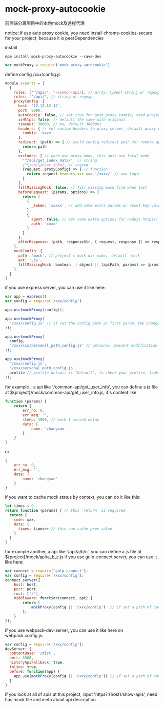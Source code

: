 # mock-proxy-autocookie

前后端分离项目中的本地mock及远程代理

notice: if use auto proxy cookie, you need install chrome-cookies-secure for your project, because it is peerDependencies

install
```shell
npm install mock-proxy-autocookie --save-dev
```

```javascript
var mockProxy = require('mock-proxy-autocookie')
```

define config /xxx/config.js
```javascript
module.exports = [
  {
    rules: ['^/api/', ^/common-api/], // array，typeof string or regexp
    rules: '^/api/', // string or regexp
    proxyConfig: {
      host: '12.12.12.12',
      port: 8080,
      autoCookie: false, // set true for auto proxy cookie, need project install chrome-cookies-secure
      isHttps: false, // default the same with original
      timeout: 30000, // ms, default 30000ms
      headers: { // set custom headers to proxy server, default proxy original headers
        cookie: 'xxxx'
      },
      redirect: (path) => { // could config redirect path for remote api
        return path
      },
      excludes: [ // when use proxy mode, this apis use local mode
        '^/api/get_index_data/', // string
        /^\/api\/user_info/, // regexp
        (request, proxyConfig) => { // function
          return request.headers.xxx === '/xxxx/' // any logic
        }
      ],
      fillMissingMock: false, // fill missing mock file when lost
      beforeRequest: (params, options) => {
        return [
          {
            _token: 'xxxxx', // add some extra params or reset key:value in params
          },
          {
            agent: false, // set some extra options for nodejs http(s).request`s options
            auth: 'xxxx'
          }
        ]
      },
      afterResponse: (path, responseStr, { request, response }) => responseStr
    },
    mockConfig: {
      path: 'mock', // project`s mock dir name， default 'mock'
      ext: '.js',
      fillMissingMock: boolean || object || (apiPath, params) => (promise<object> | object)
    }
  }
]
```
if you use express server, you can use it like here:
```javascript
var app = express()
var config = require('/xxx/config')

app.use(mockProxy(config));

app.use(mockProxy(
  '/xxx/config.js' // if set the config path as first param，the change is immediate effect when modify config
));

app.use(mockProxy(
  config,
  '/xxx/xxx/personal_path_config.js' // optional，prevent modification conflicts, could set the second param as self config, add this config file to .gitignore file
));

app.use(mockProxy(
  '/xxx/config.js',
  '/xxx/personal_path_config.js',
  profile // profile default is "Default", to check your profile, look at ~/Library/Application Support/Google/Chrome/${profile}/Cookies
));
```

for example，a api like '/common-api/get_user_info', you can define a js file at
${project}/mock/common-api/get_user_info.js, it`s content like

```javascript
function (params) {
    return {
        err_no: 0,
        err_msg: '',
        sleep: 1000, // mock 1 second delay
        data: {
            name: 'zhangsan'
        }
    }
}
```
or
```javascript
{
    err_no: 0,
    err_msg: '',
    data: {
        name: 'zhangsan'
    }
}
```
if you want to cache mock status by context, you can do it like this:

```javascript
let times = 0
return function (params) { // this 'return' is required
  return {
    code: xxx,
    data: {
      times: times++ // this can cache prev value
    }
  }
}
```
for example another, a api like '/api/a/b/c', you can define a js file at
${project}/mock/api/a_b_c.js
if you use gulp-connect server, you can use it like here:

```javascript
var connect = require('gulp-connect');
var config = require('/xxx/config');
connect.server({
    host: host,
    port: port,
    root: ['/'],
    middleware: function(connect, opt) {
        return [
            mockProxy(config || '/xxx/config')  // if set a path of config, config is immediate effect
        ];
    }
});
```
if you use webpack-dev-server, you can use it like here on webpack.config.js:

```javascript
var config = require('/xxx/config');
devServer: {
  contentBase: '/dist',
  port: 8888,
  historyApiFallback: true,
  inline: true,
  before: function(app) {
    app.use(mockProxy(config || '/xxx/config')) // if set a path of config, config is immediate effect
  }
}
```
if you look at all of apis at this project, input 'https?:{host}/show-apis', need has mock file and meta about api description

